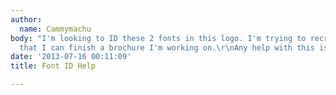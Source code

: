 ```yaml
---
author:
  name: Cammymachu
body: "I'm looking to ID these 2 fonts in this logo. I'm trying to recreate it so
  that I can finish a brochure I'm working on.\r\nAny help with this is greatly appreciated!"
date: '2013-07-16 00:11:09'
title: Font ID Help

---
```

